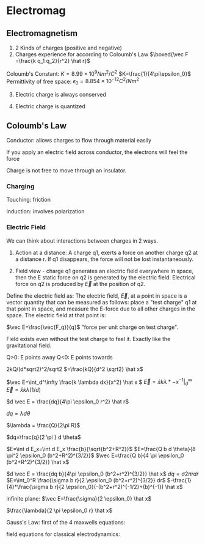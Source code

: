 # Electromag

## Electromagnetism

1. 2 Kinds of charges (positive and negative)
2. Charges experience for according to Coloumb's Law
$\boxed{\vec F =\frac{k q_1 q_2}{r^2} \hat r}$

Coloumb's Constant:
$K=8.99\times 10^{9}Nm^2/C^2$
$K=\frac{1}{4\pi\epsilon_0}$
Permittivity of free space:
$\epsilon_0=8.854\times 10^{-12}C^2/Nm^2$

3. Electric charge is always conserved


4. Electric charge is quantized


## Coloumb's Law

Conductor: allows charges to flow through material easily

If you apply an electric field across conductor, the electrons will feel the force

Charge is not free to move through an insulator.

### Charging

Touching: friction

Induction: involves polarization

### Electric Field

We can think about interactions between charges in 2 ways. 

1. Action at a distance: A charge q1, exerts a force on another charge q2 at a distance r. If q1 disappears, the force will not be lost instantaneously.

2. Field view - charge q1 generates an electric field everywhere in space, then the E static force on q2 is generated by the electric field.
Electrical force on q2 is produced by $\vec E$ at the position of q2.

Define the electric field as:
The electric field, $\vec E$, at a point in space is a vector quantity that can be measured as follows: place a "test charge" q1 at that point in space, and measure the E-force due to all other charges in the space. The electric field at that point is:

$\vec E=\frac{\vec{F_q}}{q}$ "force per unit charge on test charge".

Field exists even without the test charge to feel it. 
Exactly like the gravitational field.

Q>0: E points away
Q<0: E points towards

2kQ/(d*sqrt2)^2/sqrt2
$=\frac{kQ}{d^2 \sqrt2} \hat x$ 

$\vec E=\int_d^\infty \frac{k \lambda dx}{x^2} \hat x $
$\vec E=\hat x k \lambda *-x^{-1}|_d^\infty$
$\vec E=\hat x k \lambda (1/d)$

$d \vec E = \frac{dq}{4\pi \epsilon_0 r^2} \hat r$

$dq=\lambda d \theta$

$\lambda = \frac{Q}{2\pi R}$

$dq=\frac{q}{2 \pi } d \theta$

$E=\int d E_x=\int d E_x \frac{b}{\sqrt{b^2+R^2}}$
$E=\frac{Q b d \theta}{8 \pi^2 \epsilon_0 (b^2+R^2)^{3/2}}$
$\vec E=\frac{Q b}{4 \pi \epsilon_0 (b^2+R^2)^{3/2}} \hat x$


$d \vec E = \frac{dq b}{4\pi \epsilon_0 (b^2+r^2)^{3/2}} \hat x$
$dq = \sigma 2 \pi r dr$
$E=\int_0^R \frac{\sigma b r}{2 \epsilon_0 (b^2+r^2)^{3/2}} dr$
$-\frac{1}{4}*\frac{\sigma b r}{2 \epsilon_0}(-(b^2+r^2)^{-1/2}+(b)^{-1}) \hat x$

infinite plane:
$\vec E=\frac{\sigma}{2 \epsilon_0} \hat x$

$\frac{\lambda}{2 \pi \epsilon_0 r} \hat x$

Gauss's Law:
first of the 4 maxwells equations:

field equations for classical electrodynamics:
